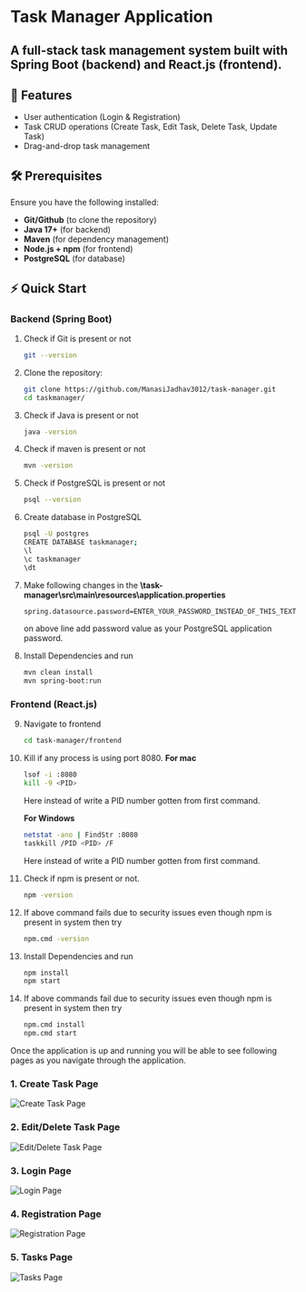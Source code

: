 # Task Manager Application

## A full-stack task management system built with **Spring Boot** (backend) and **React.js** (frontend).

## 🚀 Features
- User authentication (Login & Registration)
- Task CRUD operations (Create Task, Edit Task, Delete Task, Update Task)
- Drag-and-drop task management

## 🛠️ Prerequisites
Ensure you have the following installed:
- **Git/Github** (to clone the repository)
- **Java 17+** (for backend)
- **Maven** (for dependency management)
- **Node.js + npm** (for frontend)
- **PostgreSQL** (for database)

## ⚡ Quick Start

### Backend (Spring Boot)
1. Check if Git is present or not
    ```bash
    git --version
    ```

2. Clone the repository:
    ```bash
   git clone https://github.com/ManasiJadhav3012/task-manager.git
   cd taskmanager/
   ```

3. Check if Java is present or not
    ```bash
    java -version
    ```

4. Check if maven is present or not
    ```bash
    mvn -version
    ```


5. Check if PostgreSQL is present or not
    ```bash
    psql --version
    ```

6. Create database in PostgreSQL
    ```bash
    psql -U postgres
    CREATE DATABASE taskmanager;
    \l
    \c taskmanager
    \dt
    ```

7. Make following changes in the **\task-manager\src\main\resources\application.properties** 
    ```bash
    spring.datasource.password=ENTER_YOUR_PASSWORD_INSTEAD_OF_THIS_TEXT
    ```
    on above line add password value as your PostgreSQL application password.

8. Install Dependencies and run
    ```bash
    mvn clean install
    mvn spring-boot:run
    ```

### Frontend (React.js)
9. Navigate to frontend
    ```bash
    cd task-manager/frontend
    ```

10. Kill if any process is using port 8080.
    **For mac**
    ```bash
    lsof -i :8080
    kill -9 <PID>
    ```
    Here instead of <PID> write a PID number gotten from first command.

    **For Windows**
    ```bash
    netstat -ano | FindStr :8080
    taskkill /PID <PID> /F
    ```
    Here instead of <PID> write a PID number gotten from first command.

11. Check if npm is present or not.
    ```bash
    npm -version
    ```

12. If above command fails due to security issues even though npm is present in system then try
    ```bash
    npm.cmd -version
    ```

13. Install Dependencies and run
    ```bash
    npm install
    npm start
    ```

14. If above commands fail due to security issues even though npm is present in system then try
    ```bash
    npm.cmd install
    npm.cmd start
    ```


Once the application is up and running you will be able to see following pages as you navigate through the application.

### **1. Create Task Page**
![Create Task Page](Task_Manager_Application_Layout/Create_Task_Page.png)

### **2. Edit/Delete Task Page**
![Edit/Delete Task Page](Task_Manager_Application_Layout/Edit_Delete_Task_Page.png)

### **3. Login Page**
![Login Page](Task_Manager_Application_Layout/Login_Page.png)

### **4. Registration Page**
![Registration Page](Task_Manager_Application_Layout/Registration_Page.png)

### **5. Tasks Page**
![Tasks Page](Task_Manager_Application_Layout/Tasks_Page.png)